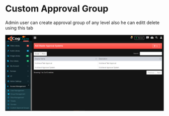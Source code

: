 # Custom Approval Group

Admin user can create approval group of any level also he can editt delete using this tab

![](../../.gitbook/assets/image%20%28189%29.png)

